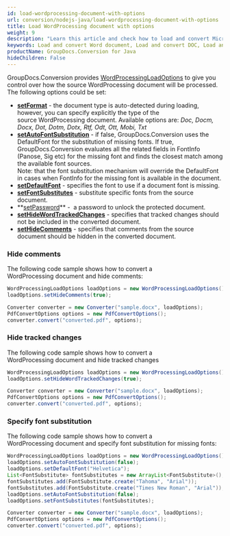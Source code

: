 ```yaml
---
id: load-wordprocessing-document-with-options
url: conversion/nodejs-java/load-wordprocessing-document-with-options
title: Load WordProcessing document with options
weight: 9
description: "Learn this article and check how to load and convert Microsoft Word and Open Document files with advanced options using GroupDocs.Conversion for Java API."
keywords: Load and convert Word document, Load and convert DOC, Load and convert DOCX, Load and convert ODT, Load and convert OTT
productName: GroupDocs.Conversion for Java
hideChildren: False
---
```

GroupDocs.Conversion provides [WordProcessingLoadOptions](https://reference.groupdocs.com/java/conversion/com.groupdocs.conversion.options.load/WordProcessingLoadOptions) to give you control over how the source WordProcessing document will be processed. The following options could be set: 

*   **[setFormat](https://reference.groupdocs.com/java/conversion/com.groupdocs.conversion.options.load/WordProcessingLoadOptions#setFormat(com.groupdocs.conversion.filetypes.WordProcessingFileType))** -  the document type is auto-detected during loading, however, you can specify explicitly the type of the source WordProcessing document. Available options are: *Doc, Docm, Docx, Dot, Dotm, Dotx, Rtf, Odt, Ott, Mobi, Txt*
*   **[setAutoFontSubstitution](https://reference.groupdocs.com/java/conversion/com.groupdocs.conversion.options.load/WordProcessingLoadOptions#setAutoFontSubstitution(boolean))** - if false, GroupDocs.Conversion uses the DefaultFont for the substitution of missing fonts. If true, GroupDocs.Conversion evaluates all the related fields in FontInfo (Panose, Sig etc) for the missing font and finds the closest match among the available font sources.   
    Note: that the font substitution mechanism will override the DefaultFont in cases when FontInfo for the missing font is available in the document.
*   **[setDefaultFont](https://reference.groupdocs.com/java/conversion/com.groupdocs.conversion.options.load/WordProcessingLoadOptions#setDefaultFont(java.lang.String))** -  specifies the font to use if a document font is missing.
*   **[setFontSubstitutes](https://reference.groupdocs.com/java/conversion/com.groupdocs.conversion.options.load/WordProcessingLoadOptions#setFontSubstitutes(java.util.List))** -  substitute specific fonts from the source document.
*   **[setPassword](https://reference.groupdocs.com/java/conversion/com.groupdocs.conversion.options.load/WordProcessingLoadOptions#setPassword(java.lang.String))** -  a password to unlock the protected document.
*   **[setHideWordTrackedChanges](https://reference.groupdocs.com/java/conversion/com.groupdocs.conversion.options.load/WordProcessingLoadOptions#setHideWordTrackedChanges(boolean))** - specifies that tracked changes should not be included in the converted document.
*   **[setHideComments](https://reference.groupdocs.com/java/conversion/com.groupdocs.conversion.options.load/WordProcessingLoadOptions#setHideComments(boolean))** - specifies that comments from the source document should be hidden in the converted document.

### Hide comments

The following code sample shows how to convert a WordProcessing document and hide comments:

```java
WordProcessingLoadOptions loadOptions = new WordProcessingLoadOptions();
loadOptions.setHideComments(true);

Converter converter = new Converter("sample.docx", loadOptions);
PdfConvertOptions options = new PdfConvertOptions();
converter.convert("converted.pdf", options);
```

### Hide tracked changes

The following code sample shows how to convert a WordProcessing document and hide tracked changes

```java
WordProcessingLoadOptions loadOptions = new WordProcessingLoadOptions();
loadOptions.setHideWordTrackedChanges(true);

Converter converter = new Converter("sample.docx", loadOptions);
PdfConvertOptions options = new PdfConvertOptions();
converter.convert("converted.pdf", options);
```

### Specify font substitution

The following code sample shows how to convert a WordProcessing document and specify font substitution for missing fonts:

```java
WordProcessingLoadOptions loadOptions = new WordProcessingLoadOptions();
loadOptions.setAutoFontSubstitution(false);
loadOptions.setDefaultFont("Helvetica");
List<FontSubstitute> fontSubstitutes = new ArrayList<FontSubstitute>();
fontSubstitutes.add(FontSubstitute.create("Tahoma", "Arial"));
fontSubstitutes.add(FontSubstitute.create("Times New Roman", "Arial"));
loadOptions.setAutoFontSubstitution(false);
loadOptions.setFontSubstitutes(fontSubstitutes);

Converter converter = new Converter("sample.docx", loadOptions);
PdfConvertOptions options = new PdfConvertOptions();
converter.convert("converted.pdf", options);
```
